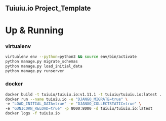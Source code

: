 Tuiuiu.io Project_Template
--------------------------

# Up & Running

### virtualenv

```bash
virtualenv env --python=python3 && source env/bin/activate
python manage.py migrate_schemas
python manage.py load_initial_data
python manage.py runserver 
```

### docker

```bash
docker build -t tuiuiu/tuiuiu.io:v1.11.1 -t tuiuiu/tuiuiu.io:latest .
docker run --name tuiuiu.io -e "DJANGO_MIGRATE=true" \ 
-e "LOAD_INITIAL_DATA=true" -e "DJANGO_COLLECTSTATIC=true" \
-e "GUNICORN_RELOAD=true" -p 8000:8000 -d tuiuiu/tuiuiu.io:latest
docker logs -f tuiuiu.io 
```

